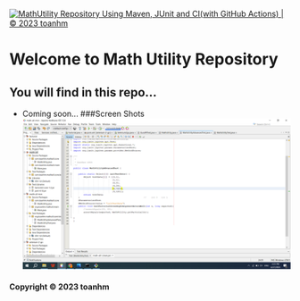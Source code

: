 [![MathUtility Repository Using Maven, JUnit and CI(with GitHub Actions) | © 2023 toanhm](https://github.com/mtoan87/math-util-mvn/actions/workflows/math-util-ci.yml/badge.svg)](https://github.com/mtoan87/math-util-mvn/actions/workflows/math-util-ci.yml)
# Welcome to Math Utility Repository
## You will find in this repo...

* Coming soon...
###Screen Shots
![DDT Source](https://github.com/mtoan87/math-util-mvn/blob/main/screenshots/DDT%20Source%20using%20JUnit.png)

#### Copyright &#169; 2023 toanhm
